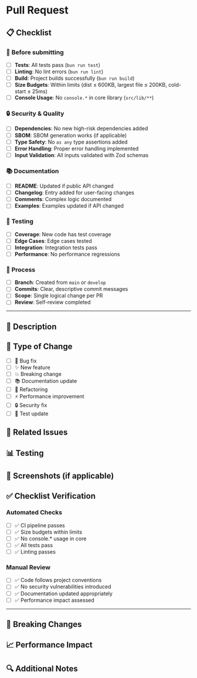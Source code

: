 # Pull Request

## 📋 Checklist

### 🚀 **Before submitting**
- [ ] **Tests**: All tests pass (`bun run test`)
- [ ] **Linting**: No lint errors (`bun run lint`)
- [ ] **Build**: Project builds successfully (`bun run build`)
- [ ] **Size Budgets**: Within limits (dist ≤ 600KB, largest file ≤ 200KB, cold-start ≤ 25ms)
- [ ] **Console Usage**: No `console.*` in core library (`src/lib/**`)

### 🔒 **Security & Quality**
- [ ] **Dependencies**: No new high-risk dependencies added
- [ ] **SBOM**: SBOM generation works (if applicable)
- [ ] **Type Safety**: No `as any` type assertions added
- [ ] **Error Handling**: Proper error handling implemented
- [ ] **Input Validation**: All inputs validated with Zod schemas

### 📚 **Documentation**
- [ ] **README**: Updated if public API changed
- [ ] **Changelog**: Entry added for user-facing changes
- [ ] **Comments**: Complex logic documented
- [ ] **Examples**: Examples updated if API changed

### 🧪 **Testing**
- [ ] **Coverage**: New code has test coverage
- [ ] **Edge Cases**: Edge cases tested
- [ ] **Integration**: Integration tests pass
- [ ] **Performance**: No performance regressions

### 🔄 **Process**
- [ ] **Branch**: Created from `main` or `develop`
- [ ] **Commits**: Clear, descriptive commit messages
- [ ] **Scope**: Single logical change per PR
- [ ] **Review**: Self-review completed

---

## 📝 **Description**

<!-- Describe your changes here -->

## 🎯 **Type of Change**

- [ ] 🐛 Bug fix
- [ ] ✨ New feature
- [ ] 💥 Breaking change
- [ ] 📚 Documentation update
- [ ] 🔧 Refactoring
- [ ] ⚡ Performance improvement
- [ ] 🔒 Security fix
- [ ] 🧪 Test update

## 🔗 **Related Issues**

<!-- Link to related issues, e.g., "Closes #123" -->

## 📊 **Testing**

<!-- Describe how you tested your changes -->

## 📸 **Screenshots** (if applicable)

<!-- Add screenshots for UI changes -->

## ✅ **Checklist Verification**

<!-- The following will be verified by reviewers -->

### **Automated Checks**
- [ ] ✅ CI pipeline passes
- [ ] ✅ Size budgets within limits
- [ ] ✅ No console.* usage in core
- [ ] ✅ All tests pass
- [ ] ✅ Linting passes

### **Manual Review**
- [ ] ✅ Code follows project conventions
- [ ] ✅ No security vulnerabilities introduced
- [ ] ✅ Documentation updated appropriately
- [ ] ✅ Performance impact assessed

---

## 🚨 **Breaking Changes**

<!-- List any breaking changes and migration steps -->

## 📈 **Performance Impact**

<!-- Describe any performance impact -->

## 🔍 **Additional Notes**

<!-- Any additional information for reviewers -->
